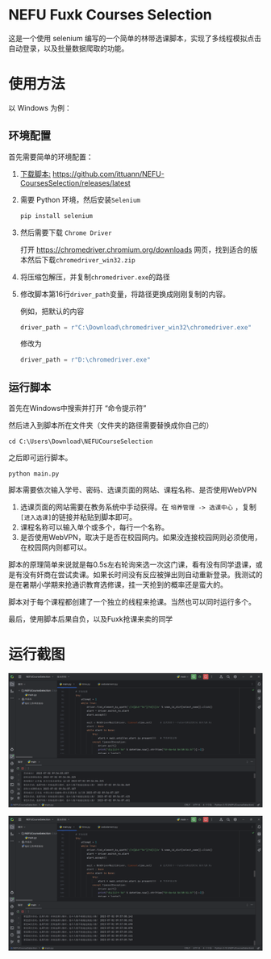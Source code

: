 # NEFU Fuxk Courses Selection

这是一个使用 selenium 编写的一个简单的林带选课脚本，实现了多线程模拟点击自动登录，以及批量数据爬取的功能。

# 使用方法

以 Windows 为例：

## 环境配置

首先需要简单的环境配置：

1. [下载脚本:](https://github.com/ittuann/NEFU-CoursesSelection/releases/latest) <https://github.com/ittuann/NEFU-CoursesSelection/releases/latest>

2. 需要 Python 环境，然后安装`Selenium`

   ```python
   pip install selenium
   ```

3. 然后需要下载 `Chrome Driver`

   打开 <https://chromedriver.chromium.org/downloads> 网页，找到适合的版本然后下载`chromedriver_win32.zip`

4. 将压缩包解压，并复制`chromedriver.exe`的路径

5. 修改脚本第16行`driver_path`变量，将路径更换成刚刚复制的内容。

   例如，把默认的内容

   ```python
   driver_path = r"C:\Download\chromedriver_win32\chromedriver.exe"
   ```

   修改为

   ```python
   driver_path = r"D:\chromedriver.exe"
   ```

## 运行脚本

首先在Windows中搜索并打开 “命令提示符”

然后进入到脚本所在文件夹（文件夹的路径需要替换成你自己的）

```shell
cd C:\Users\Download\NEFUCourseSelection
```

之后即可运行脚本。

```shell
python main.py
```

脚本需要依次输入学号、密码、选课页面的网站、课程名称、是否使用WebVPN

1. 选课页面的网站需要在教务系统中手动获得。在 `培养管理 -> 选课中心` ，复制`[进入选课]`的链接并粘贴到脚本即可。
2. 课程名称可以输入单个或多个，每行一个名称。
3. 是否使用WebVPN，取决于是否在校园网内。如果没连接校园网则必须使用，在校园网内则都可以。

脚本的原理简单来说就是每0.5s左右轮询来选一次这门课，看有没有同学退课，或是有没有奸商在尝试卖课。如果长时间没有反应被弹出则自动重新登录。我测试的是在暑期小学期来抢通识教育选修课，挂一天抢到的概率还是蛮大的。

脚本对于每个课程都创建了一个独立的线程来抢课。当然也可以同时运行多个。

最后，使用脚本后果自负，以及Fuxk抢课来卖的同学

# 运行截图

![RunScreenshot1](./img/RunScreenshot1.png)

![RunScreenshot1](./img/RunScreenshot2.png)
